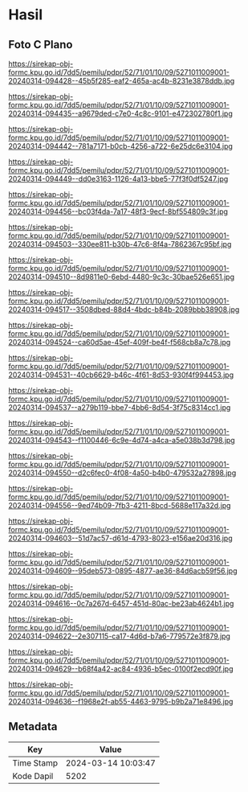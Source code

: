 # Hasil

## Foto C Plano

https://sirekap-obj-formc.kpu.go.id/7dd5/pemilu/pdpr/52/71/01/10/09/5271011009001-20240314-094428--45b5f285-eaf2-465a-ac4b-8231e3878ddb.jpg

https://sirekap-obj-formc.kpu.go.id/7dd5/pemilu/pdpr/52/71/01/10/09/5271011009001-20240314-094435--a9679ded-c7e0-4c8c-9101-e472302780f1.jpg

https://sirekap-obj-formc.kpu.go.id/7dd5/pemilu/pdpr/52/71/01/10/09/5271011009001-20240314-094442--781a7171-b0cb-4256-a722-6e25dc6e3104.jpg

https://sirekap-obj-formc.kpu.go.id/7dd5/pemilu/pdpr/52/71/01/10/09/5271011009001-20240314-094449--dd0e3163-1126-4a13-bbe5-77f3f0df5247.jpg

https://sirekap-obj-formc.kpu.go.id/7dd5/pemilu/pdpr/52/71/01/10/09/5271011009001-20240314-094456--bc03f4da-7a17-48f3-9ecf-8bf554809c3f.jpg

https://sirekap-obj-formc.kpu.go.id/7dd5/pemilu/pdpr/52/71/01/10/09/5271011009001-20240314-094503--330ee811-b30b-47c6-8f4a-7862367c95bf.jpg

https://sirekap-obj-formc.kpu.go.id/7dd5/pemilu/pdpr/52/71/01/10/09/5271011009001-20240314-094510--8d9811e0-6ebd-4480-9c3c-30bae526e651.jpg

https://sirekap-obj-formc.kpu.go.id/7dd5/pemilu/pdpr/52/71/01/10/09/5271011009001-20240314-094517--3508dbed-88d4-4bdc-b84b-2089bbb38908.jpg

https://sirekap-obj-formc.kpu.go.id/7dd5/pemilu/pdpr/52/71/01/10/09/5271011009001-20240314-094524--ca60d5ae-45ef-409f-be4f-f568cb8a7c78.jpg

https://sirekap-obj-formc.kpu.go.id/7dd5/pemilu/pdpr/52/71/01/10/09/5271011009001-20240314-094531--40cb6629-b46c-4f61-8d53-930f4f994453.jpg

https://sirekap-obj-formc.kpu.go.id/7dd5/pemilu/pdpr/52/71/01/10/09/5271011009001-20240314-094537--a279b119-bbe7-4bb6-8d54-3f75c8314cc1.jpg

https://sirekap-obj-formc.kpu.go.id/7dd5/pemilu/pdpr/52/71/01/10/09/5271011009001-20240314-094543--f1100446-6c9e-4d74-a4ca-a5e038b3d798.jpg

https://sirekap-obj-formc.kpu.go.id/7dd5/pemilu/pdpr/52/71/01/10/09/5271011009001-20240314-094550--d2c6fec0-4f08-4a50-b4b0-479532a27898.jpg

https://sirekap-obj-formc.kpu.go.id/7dd5/pemilu/pdpr/52/71/01/10/09/5271011009001-20240314-094556--9ed74b09-7fb3-4211-8bcd-5688e117a32d.jpg

https://sirekap-obj-formc.kpu.go.id/7dd5/pemilu/pdpr/52/71/01/10/09/5271011009001-20240314-094603--51d7ac57-d61d-4793-8023-e156ae20d316.jpg

https://sirekap-obj-formc.kpu.go.id/7dd5/pemilu/pdpr/52/71/01/10/09/5271011009001-20240314-094609--95deb573-0895-4877-ae36-84d6acb59f56.jpg

https://sirekap-obj-formc.kpu.go.id/7dd5/pemilu/pdpr/52/71/01/10/09/5271011009001-20240314-094616--0c7a267d-6457-451d-80ac-be23ab4624b1.jpg

https://sirekap-obj-formc.kpu.go.id/7dd5/pemilu/pdpr/52/71/01/10/09/5271011009001-20240314-094622--2e307115-ca17-4d6d-b7a6-779572e3f879.jpg

https://sirekap-obj-formc.kpu.go.id/7dd5/pemilu/pdpr/52/71/01/10/09/5271011009001-20240314-094629--b68f4a42-ac84-4936-b5ec-0100f2ecd90f.jpg

https://sirekap-obj-formc.kpu.go.id/7dd5/pemilu/pdpr/52/71/01/10/09/5271011009001-20240314-094636--f1968e2f-ab55-4463-9795-b9b2a71e8496.jpg


## Metadata

| Key        | Value               |
| ---------- | ------------------- |
| Time Stamp | 2024-03-14 10:03:47 |
| Kode Dapil | 5202                |



